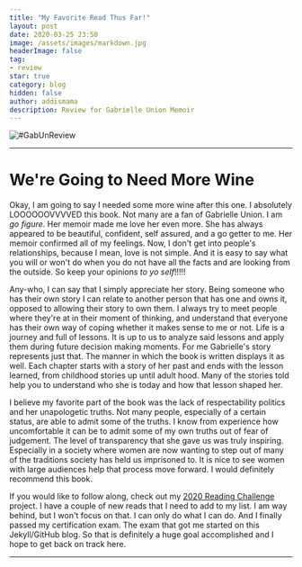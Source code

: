 ```yaml
---
title: "My Favorite Read Thus Far!"
layout: post
date: 2020-03-25 23:50
image: /assets/images/markdown.jpg
headerImage: false
tag:
- review
star: true
category: blog
hidden: false
author: addismama
description: Review for Gabrielle Union Memoir
---
```


![#GabUnReview](https://images-na.ssl-images-amazon.com/images/I/71Bo15yzsNL.jpg)

---
# We're Going to Need More Wine

Okay, I am going to say I needed some more wine after this one. I absolutely LOOOOOOVVVVED this book. Not many are a fan of Gabrielle Union. I am *go figure*. Her memoir made me love her even more. She has always appeared to be beautiful, confident, self assured, and a go getter to me. Her memoir confirmed all of my feelings. Now, I don't get into people's relationships, because I mean, love is not simple. And it is easy to say what you will or won't do when you do not have all the facts and are looking from the outside. So keep your opinions *to yo self*!!!!!

Any-who, I can say that I simply appreciate her story. Being someone who has their own story I can relate to another person that has one and owns it, opposed to allowing their story to own them. I always try to meet people where they're at in their moment of thinking, and understand that everyone has their own way of coping whether it makes sense to me or not. Life is a journey and full of lessons. It is up to us to analyze said lessons and apply them during future decision making moments. For me Gabrielle's story represents just that. The manner in which the book is written displays it as well. Each chapter starts with a story of her past and ends with the lesson learned, from childhood stories up until adult hood. Many of the stories told help you to understand who she is today and how that lesson shaped her.

I believe my favorite part of the book was the lack of respectability politics and her unapologetic truths. Not many people, especially of a certain status, are able to admit some of the truths. I know from experience how uncomfortable it can be to admit some of my own truths out of fear of judgement. The level of transparency that she gave us was truly inspiring. Especially in a society where women are now wanting to step out of many of the traditions society has held us imprisoned to. It is nice to see women with large audiences help that process move forward. I would definitely recommend this book.

If you would like to follow along, check out my [2020 Reading Challenge](2020-01-01-reading-list-2020.md) project. I have a couple of new reads that I need to add to my list. I am way behind, but I won't focus on that. I can only do what I can do. And I finally passed my certification exam. The exam that got me started on this Jekyll/GitHub blog. So that is definitely a huge goal accomplished and I hope to get back on track here. 

---
